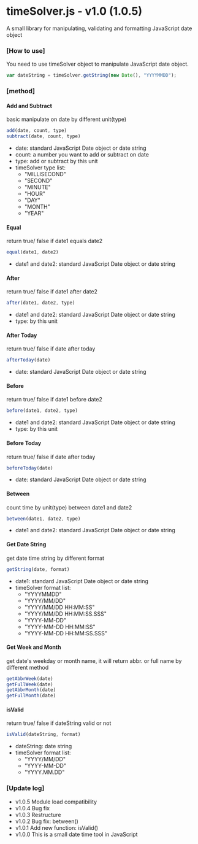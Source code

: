 # timeSolver.js - v1.0 (1.0.5)

A small library for manipulating, validating and formatting JavaScript date object

### [How to use]
You need to use timeSolver object to manipulate JavaScript date object.
```js
var dateString = timeSolver.getString(new Date(), "YYYYMMDD");
```

### [method]
	
#### Add and Subtract
basic manipulate on date by different unit(type)
```js
add(date, count, type)
subtract(date, count, type)
```
* date: standard JavaScript Date object or date string
* count: a number you want to add or subtract on date
* type: add or subtract by this unit 
* timeSolver type list:
	* "MILLISECOND"
	* "SECOND"
	* "MINUTE"
	* "HOUR"
	* "DAY"
	* "MONTH"
	* "YEAR"	
	
#### Equal
return true/ false if date1 equals date2 
```js
equal(date1, date2)
```
* date1 and date2: standard JavaScript Date object or date string
	
	
#### After
return true/ false if date1 after date2 
```js
after(date1, date2, type)
```
* date1 and date2: standard JavaScript Date object or date string
* type: by this unit 


#### After Today
return true/ false if date after today 
```js
afterToday(date)
```
* date: standard JavaScript Date object or date string


#### Before
return true/ false if date1 before date2 
```js
before(date1, date2, type)
```
* date1 and date2: standard JavaScript Date object or date string
* type: by this unit 


#### Before Today
return true/ false if date after today 
```js
beforeToday(date)
```
* date: standard JavaScript Date object or date string


#### Between
count time by unit(type) between date1 and date2 
```js
between(date1, date2, type)
```
* date1 and date2: standard JavaScript Date object or date string		
	
#### Get Date String
get date time string by different format 
```js
getString(date, format)
```
* date1: standard JavaScript Date object or date string
* timeSolver format list:
	* "YYYYMMDD"
	* "YYYY/MM/DD"
	* "YYYY/MM/DD HH:MM:SS"
	* "YYYY/MM/DD HH:MM:SS.SSS"
	* "YYYY-MM-DD"
	* "YYYY-MM-DD HH:MM:SS"
	* "YYYY-MM-DD HH:MM:SS.SSS"

#### Get Week and Month
get date's weekday or month name, it will return abbr. or full name by different method
```js
getAbbrWeek(date)
getFullWeek(date)
getAbbrMonth(date)
getFullMonth(date)
```
	
#### isValid
return true/ false if dateString valid or not
```js
isValid(dateString, format)
```	

* dateString: date string
* timeSolver format list:
	* "YYYY/MM/DD"
	* "YYYY-MM-DD"
	* "YYYY.MM.DD"

		
### [Update log]
* v1.0.5 Module load compatibility
* v1.0.4 Bug fix
* v1.0.3 Restructure
* v1.0.2 Bug fix: between()
* v1.0.1 Add new function: isValid()
* v1.0.0 This is a small date time tool in JavaScript
